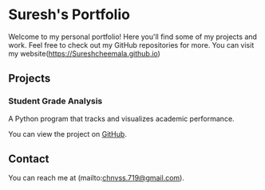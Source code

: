 # Suresh's Portfolio

Welcome to my personal portfolio! Here you'll find some of my projects and work. Feel free to check out my GitHub repositories for more.
You can visit my website(https://Sureshcheemala.github.io)

## Projects

### Student Grade Analysis
A Python program that tracks and visualizes academic performance.

You can view the project on [GitHub](https://github.com/Sureshcheemala/student-grade-analysis).

## Contact

You can reach me at (mailto:chnvss.719@gmail.com).
